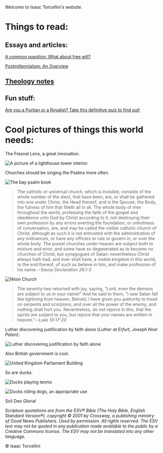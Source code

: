 *Welcome to Isaac Torcellini's website.*

# Things to read:

## Essays and articles:

[A common question: What about free will?](/What.about.free.will.pdf)

[Postmillennialism: An Overview](/torcellini.postmillennialism.pdf)

## [Theology notes](/theology-notes)

## Fun stuff:

[Are you a Puritan or a Royalist? Take this definitive quiz to find out!](/Puritan.or.Royalist.Quiz.pdf)

# Cool pictures of things this world needs:

The Fresnel Lens, a great innovation.

![A picture of a lighthouse tower interior](/fresnel.lens.png)

Churches should be singing the Psalms more often.

![The bay psalm book](/bay.psalm.book.jpg)

> The catholic or universal church, which is invisible, consists of the whole number of the elect, that have been, are, or shall be gathered into one under Christ, the Head thereof, and is the Spouse, the Body, the fulness of him that filleth all in all.
The whole body of men throughout the world, professing the faith of the gospel and obedience unto God by Christ according to it, not destroying their own profession by any errors everting the foundation, or unholiness of conversation, are, and may be called the visible catholic church of Christ; although as such it is not entrusted with the administration of any ordinances, or have any officers to rule or govern in, or over the whole body.
The purest churches under heaven are subject both to mixture and error, and some have so degenerated as to become no churches of Christ, but synagogues of Satan: nevertheless Christ always hath had, and ever shall have, a visible kingdom in this world, to the end thereof, of such as believe in him, and make profession of his name.--*Savoy Declaration 26.1-3*

![Niton Church](/church.jpg)

> The seventy-two returned with joy, saying, “Lord, even the demons are subject to us in your name!” And he said to them, “I saw Satan fall like lightning from heaven. Behold, I have given you authority to tread on serpents and scorpions, and over all the power of the enemy, and nothing shall hurt you. Nevertheless, do not rejoice in this, that the spirits are subject to you, but rejoice that your names are written in heaven.”--*Luke 10:17-20*

Luther discovering justification by faith alone (*Luther at Erfurt, Joseph Noel Paton*):

![Luther discovering justification by faith alone](/luther.sola.fide.jpg)

Also British government is cool.

![United Kingdom Parliament Building](/westminster.jpg)

So are ducks.

![Ducks playing tennis](/tennis.ducks.jpg)

![Ducks riding dogs, an appropriate use](/ducks.dogs.jpg)

Soli Deo Gloria!

*Scripture quotations are from the ESV® Bible (The Holy Bible, English Standard Version®), copyright © 2001 by Crossway, a publishing ministry of Good News Publishers. Used by permission. All rights reserved. The ESV text may not be quoted in any publication made available to the public by a Creative Commons license. The ESV may not be translated into any other language.*

© Isaac Torcellini
